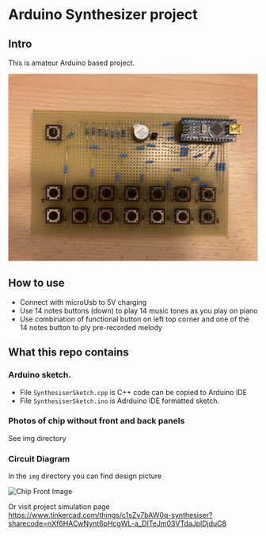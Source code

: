 # Arduino Synthesizer project

## Intro

This is amateur Arduino based project. 

![Chip Front Image](https://github.com/advanced-coder-com/Synthesiser/blob/main/img/Front.jpg)

## How to use
 - Connect with microUsb to 5V charging
 - Use 14 notes buttons (down) to play 14 music tones as you play on piano
 - Use combination of functional button on left top corner and one of the 14 notes button to ply pre-recorded melody
 
## What this repo contains
### Arduino sketch.
 - File `SynthesiserSketch.cpp` is C++ code can be copied to Arduino IDE
 - File `SynthesiserSketch.ino` is Adrduino IDE formatted sketch.

### Photos of chip without front and back panels
See img directory

### Circuit Diagram
In the `img` directory you can find design picture

![Chip Front Image](https://github.com/advanced-coder-com/Synthesizer/blob/main/img/Synthesiser.png)


Or visit project simulation page  https://www.tinkercad.com/things/c1sZv7bAW0q-synthesiser?sharecode=nXf6HACwNynt6pHcgWL-a_DITeJm03VTdaJplDjduC8

